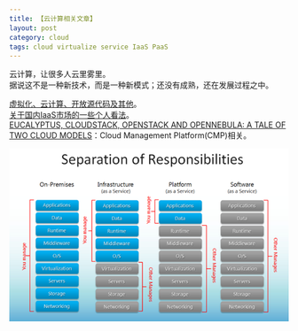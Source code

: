```yaml
---
title: 【云计算相关文章】
layout: post
category: cloud
tags: cloud virtualize service IaaS PaaS
---
```


云计算，让很多人云里雾里。  
据说这不是一种新技术，而是一种新模式；还没有成熟，还在发展过程之中。  

[虚拟化、云计算、开放源代码及其他](http://www.qyjohn.net/?p=1552)。  
[关于国内IaaS市场的一些个人看法](http://www.qyjohn.net/?p=3064)。  
[EUCALYPTUS, CLOUDSTACK, OPENSTACK AND OPENNEBULA: A TALE OF TWO CLOUD MODELS](http://blog.opennebula.org/?p=4042)：Cloud Management Platform(CMP)相关。  

![](/images/iaas_paas_saas.png)
